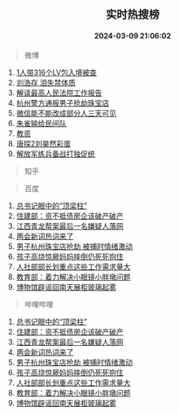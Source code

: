 <div align="center"><h2>实时热搜榜</h2><h4>2024-03-09 21:06:02</h4></div>

> 微博  

1. [1人带316个LV包入境被查](https://s.weibo.com/weibo?q=%231%E4%BA%BA%E5%B8%A6316%E4%B8%AALV%E5%8C%85%E5%85%A5%E5%A2%83%E8%A2%AB%E6%9F%A5%23&t=31&band_rank=1&Refer=top)<br />
2. [刘浩存 泪失禁体质](https://s.weibo.com/weibo?q=%E5%88%98%E6%B5%A9%E5%AD%98%20%E6%B3%AA%E5%A4%B1%E7%A6%81%E4%BD%93%E8%B4%A8&t=31&band_rank=2&Refer=top)<br />
3. [解读最高人民法院工作报告](https://s.weibo.com/weibo?q=%23%E8%A7%A3%E8%AF%BB%E6%9C%80%E9%AB%98%E4%BA%BA%E6%B0%91%E6%B3%95%E9%99%A2%E5%B7%A5%E4%BD%9C%E6%8A%A5%E5%91%8A%23&t=31&band_rank=3&Refer=top)<br />
4. [杭州警方通报男子抢劫珠宝店](https://s.weibo.com/weibo?q=%23%E6%9D%AD%E5%B7%9E%E8%AD%A6%E6%96%B9%E9%80%9A%E6%8A%A5%E7%94%B7%E5%AD%90%E6%8A%A2%E5%8A%AB%E7%8F%A0%E5%AE%9D%E5%BA%97%23&t=31&band_rank=4&Refer=top)<br />
5. [微信能不能改成部分人三天可见](https://s.weibo.com/weibo?q=%23%E5%BE%AE%E4%BF%A1%E8%83%BD%E4%B8%8D%E8%83%BD%E6%94%B9%E6%88%90%E9%83%A8%E5%88%86%E4%BA%BA%E4%B8%89%E5%A4%A9%E5%8F%AF%E8%A7%81%23&t=31&band_rank=5&Refer=top)<br />
6. [朱雀输给民间队](https://s.weibo.com/weibo?q=%E6%9C%B1%E9%9B%80%E8%BE%93%E7%BB%99%E6%B0%91%E9%97%B4%E9%98%9F&t=31&band_rank=6&Refer=top)<br />
7. [教资](https://s.weibo.com/weibo?q=%E6%95%99%E8%B5%84&t=31&band_rank=7&Refer=top)<br />
8. [唐探2刘昊然彩蛋](https://s.weibo.com/weibo?q=%E5%94%90%E6%8E%A22%E5%88%98%E6%98%8A%E7%84%B6%E5%BD%A9%E8%9B%8B&t=31&band_rank=8&Refer=top)<br />
9. [解放军练兵备战打独促统](https://s.weibo.com/weibo?q=%23%E8%A7%A3%E6%94%BE%E5%86%9B%E7%BB%83%E5%85%B5%E5%A4%87%E6%88%98%E6%89%93%E7%8B%AC%E4%BF%83%E7%BB%9F%23&t=31&band_rank=9&Refer=top)<br />

> 知乎  


> 百度  

1. [总书记眼中的“顶梁柱”](https://www.baidu.com/s?wd=%E6%80%BB%E4%B9%A6%E8%AE%B0%E7%9C%BC%E4%B8%AD%E7%9A%84%E2%80%9C%E9%A1%B6%E6%A2%81%E6%9F%B1%E2%80%9D&sa=fyb_news&rsv_dl=fyb_news)<br />
2. [住建部：资不抵债房企该破产破产](https://www.baidu.com/s?wd=%E4%BD%8F%E5%BB%BA%E9%83%A8%EF%BC%9A%E8%B5%84%E4%B8%8D%E6%8A%B5%E5%80%BA%E6%88%BF%E4%BC%81%E8%AF%A5%E7%A0%B4%E4%BA%A7%E7%A0%B4%E4%BA%A7&sa=fyb_news&rsv_dl=fyb_news)<br />
3. [江西青龙帮案最后一名嫌疑人落网](https://www.baidu.com/s?wd=%E6%B1%9F%E8%A5%BF%E9%9D%92%E9%BE%99%E5%B8%AE%E6%A1%88%E6%9C%80%E5%90%8E%E4%B8%80%E5%90%8D%E5%AB%8C%E7%96%91%E4%BA%BA%E8%90%BD%E7%BD%91&sa=fyb_news&rsv_dl=fyb_news)<br />
4. [两会新词热词来了](https://www.baidu.com/s?wd=%E4%B8%A4%E4%BC%9A%E6%96%B0%E8%AF%8D%E7%83%AD%E8%AF%8D%E6%9D%A5%E4%BA%86&sa=fyb_news&rsv_dl=fyb_news)<br />
5. [男子杭州珠宝店抢劫 被捕时情绪激动](https://www.baidu.com/s?wd=%E7%94%B7%E5%AD%90%E6%9D%AD%E5%B7%9E%E7%8F%A0%E5%AE%9D%E5%BA%97%E6%8A%A2%E5%8A%AB+%E8%A2%AB%E6%8D%95%E6%97%B6%E6%83%85%E7%BB%AA%E6%BF%80%E5%8A%A8&sa=fyb_news&rsv_dl=fyb_news)<br />
6. [孩子高烧惊厥妈妈摔倒仍死死抱住](https://www.baidu.com/s?wd=%E5%AD%A9%E5%AD%90%E9%AB%98%E7%83%A7%E6%83%8A%E5%8E%A5%E5%A6%88%E5%A6%88%E6%91%94%E5%80%92%E4%BB%8D%E6%AD%BB%E6%AD%BB%E6%8A%B1%E4%BD%8F&sa=fyb_news&rsv_dl=fyb_news)<br />
7. [人社部部长划重点这些工作需求量大](https://www.baidu.com/s?wd=%E4%BA%BA%E7%A4%BE%E9%83%A8%E9%83%A8%E9%95%BF%E5%88%92%E9%87%8D%E7%82%B9%E8%BF%99%E4%BA%9B%E5%B7%A5%E4%BD%9C%E9%9C%80%E6%B1%82%E9%87%8F%E5%A4%A7&sa=fyb_news&rsv_dl=fyb_news)<br />
8. [教育部：着力解决小眼镜小胖墩问题](https://www.baidu.com/s?wd=%E6%95%99%E8%82%B2%E9%83%A8%EF%BC%9A%E7%9D%80%E5%8A%9B%E8%A7%A3%E5%86%B3%E5%B0%8F%E7%9C%BC%E9%95%9C%E5%B0%8F%E8%83%96%E5%A2%A9%E9%97%AE%E9%A2%98&sa=fyb_news&rsv_dl=fyb_news)<br />
9. [博物馆辟谣回南天展柜玻璃起雾](https://www.baidu.com/s?wd=%E5%8D%9A%E7%89%A9%E9%A6%86%E8%BE%9F%E8%B0%A3%E5%9B%9E%E5%8D%97%E5%A4%A9%E5%B1%95%E6%9F%9C%E7%8E%BB%E7%92%83%E8%B5%B7%E9%9B%BE&sa=fyb_news&rsv_dl=fyb_news)<br />

> 哔哩哔哩  

1. [总书记眼中的“顶梁柱”](https://www.baidu.com/s?wd=%E6%80%BB%E4%B9%A6%E8%AE%B0%E7%9C%BC%E4%B8%AD%E7%9A%84%E2%80%9C%E9%A1%B6%E6%A2%81%E6%9F%B1%E2%80%9D&sa=fyb_news&rsv_dl=fyb_news)<br />
2. [住建部：资不抵债房企该破产破产](https://www.baidu.com/s?wd=%E4%BD%8F%E5%BB%BA%E9%83%A8%EF%BC%9A%E8%B5%84%E4%B8%8D%E6%8A%B5%E5%80%BA%E6%88%BF%E4%BC%81%E8%AF%A5%E7%A0%B4%E4%BA%A7%E7%A0%B4%E4%BA%A7&sa=fyb_news&rsv_dl=fyb_news)<br />
3. [江西青龙帮案最后一名嫌疑人落网](https://www.baidu.com/s?wd=%E6%B1%9F%E8%A5%BF%E9%9D%92%E9%BE%99%E5%B8%AE%E6%A1%88%E6%9C%80%E5%90%8E%E4%B8%80%E5%90%8D%E5%AB%8C%E7%96%91%E4%BA%BA%E8%90%BD%E7%BD%91&sa=fyb_news&rsv_dl=fyb_news)<br />
4. [两会新词热词来了](https://www.baidu.com/s?wd=%E4%B8%A4%E4%BC%9A%E6%96%B0%E8%AF%8D%E7%83%AD%E8%AF%8D%E6%9D%A5%E4%BA%86&sa=fyb_news&rsv_dl=fyb_news)<br />
5. [男子杭州珠宝店抢劫 被捕时情绪激动](https://www.baidu.com/s?wd=%E7%94%B7%E5%AD%90%E6%9D%AD%E5%B7%9E%E7%8F%A0%E5%AE%9D%E5%BA%97%E6%8A%A2%E5%8A%AB+%E8%A2%AB%E6%8D%95%E6%97%B6%E6%83%85%E7%BB%AA%E6%BF%80%E5%8A%A8&sa=fyb_news&rsv_dl=fyb_news)<br />
6. [孩子高烧惊厥妈妈摔倒仍死死抱住](https://www.baidu.com/s?wd=%E5%AD%A9%E5%AD%90%E9%AB%98%E7%83%A7%E6%83%8A%E5%8E%A5%E5%A6%88%E5%A6%88%E6%91%94%E5%80%92%E4%BB%8D%E6%AD%BB%E6%AD%BB%E6%8A%B1%E4%BD%8F&sa=fyb_news&rsv_dl=fyb_news)<br />
7. [人社部部长划重点这些工作需求量大](https://www.baidu.com/s?wd=%E4%BA%BA%E7%A4%BE%E9%83%A8%E9%83%A8%E9%95%BF%E5%88%92%E9%87%8D%E7%82%B9%E8%BF%99%E4%BA%9B%E5%B7%A5%E4%BD%9C%E9%9C%80%E6%B1%82%E9%87%8F%E5%A4%A7&sa=fyb_news&rsv_dl=fyb_news)<br />
8. [教育部：着力解决小眼镜小胖墩问题](https://www.baidu.com/s?wd=%E6%95%99%E8%82%B2%E9%83%A8%EF%BC%9A%E7%9D%80%E5%8A%9B%E8%A7%A3%E5%86%B3%E5%B0%8F%E7%9C%BC%E9%95%9C%E5%B0%8F%E8%83%96%E5%A2%A9%E9%97%AE%E9%A2%98&sa=fyb_news&rsv_dl=fyb_news)<br />
9. [博物馆辟谣回南天展柜玻璃起雾](https://www.baidu.com/s?wd=%E5%8D%9A%E7%89%A9%E9%A6%86%E8%BE%9F%E8%B0%A3%E5%9B%9E%E5%8D%97%E5%A4%A9%E5%B1%95%E6%9F%9C%E7%8E%BB%E7%92%83%E8%B5%B7%E9%9B%BE&sa=fyb_news&rsv_dl=fyb_news)<br />
